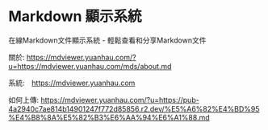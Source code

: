 # Markdown 顯示系統
在線Markdown文件顯示系統 - 輕鬆查看和分享Markdown文件

關於: https://mdviewer.yuanhau.com/?u=https://mdviewer.yuanhau.com/mds/about.md

系統:　https://mdviewer.yuanhau.com

如何上傳: https://mdviewer.yuanhau.com/?u=https://pub-4a2940c7ae814b14901247f772d85856.r2.dev/%E5%A6%82%E4%BD%95%E4%B8%8A%E5%82%B3%E6%AA%94%E6%A1%88.md
